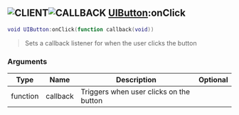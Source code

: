 ## ![](images/client.png "CLIENT")![](images/callback.png "CALLBACK") [UIButton](ui_button):onClick

```lua
void UIButton:onClick(function callback(void))
```

> Sets a callback listener for when the user clicks the button

### Arguments

| Type     | Name     | Description                             | Optional |
| -------- | -------- | --------------------------------------- | -------: |
| function | callback | Triggers when user clicks on the button |          |
